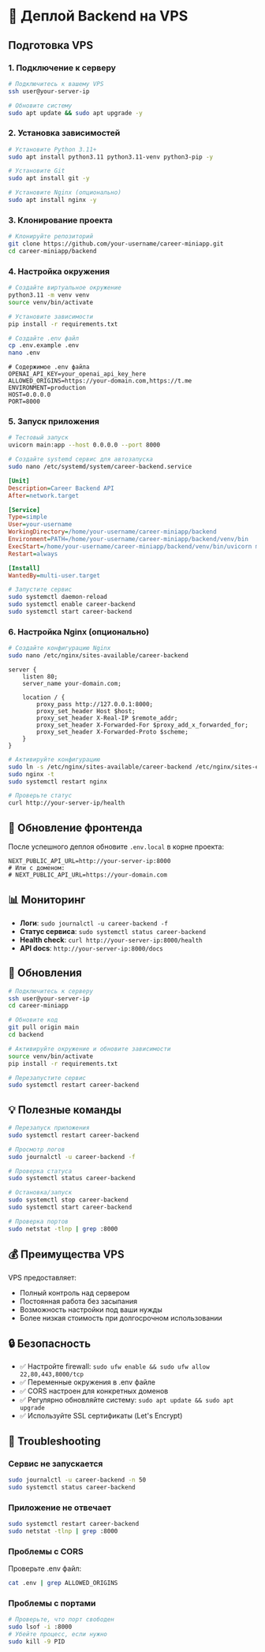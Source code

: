 # 🚀 Деплой Backend на VPS

## Подготовка VPS

### 1. Подключение к серверу

```bash
# Подключитесь к вашему VPS
ssh user@your-server-ip

# Обновите систему
sudo apt update && sudo apt upgrade -y
```

### 2. Установка зависимостей

```bash
# Установите Python 3.11+
sudo apt install python3.11 python3.11-venv python3-pip -y

# Установите Git
sudo apt install git -y

# Установите Nginx (опционально)
sudo apt install nginx -y
```

### 3. Клонирование проекта

```bash
# Клонируйте репозиторий
git clone https://github.com/your-username/career-miniapp.git
cd career-miniapp/backend
```

### 4. Настройка окружения

```bash
# Создайте виртуальное окружение
python3.11 -m venv venv
source venv/bin/activate

# Установите зависимости
pip install -r requirements.txt

# Создайте .env файл
cp .env.example .env
nano .env
```

```env
# Содержимое .env файла
OPENAI_API_KEY=your_openai_api_key_here
ALLOWED_ORIGINS=https://your-domain.com,https://t.me
ENVIRONMENT=production
HOST=0.0.0.0
PORT=8000
```

### 5. Запуск приложения

```bash
# Тестовый запуск
uvicorn main:app --host 0.0.0.0 --port 8000

# Создайте systemd сервис для автозапуска
sudo nano /etc/systemd/system/career-backend.service
```

```ini
[Unit]
Description=Career Backend API
After=network.target

[Service]
Type=simple
User=your-username
WorkingDirectory=/home/your-username/career-miniapp/backend
Environment=PATH=/home/your-username/career-miniapp/backend/venv/bin
ExecStart=/home/your-username/career-miniapp/backend/venv/bin/uvicorn main:app --host 0.0.0.0 --port 8000
Restart=always

[Install]
WantedBy=multi-user.target
```

```bash
# Запустите сервис
sudo systemctl daemon-reload
sudo systemctl enable career-backend
sudo systemctl start career-backend
```

### 6. Настройка Nginx (опционально)

```bash
# Создайте конфигурацию Nginx
sudo nano /etc/nginx/sites-available/career-backend
```

```nginx
server {
    listen 80;
    server_name your-domain.com;
    
    location / {
        proxy_pass http://127.0.0.1:8000;
        proxy_set_header Host $host;
        proxy_set_header X-Real-IP $remote_addr;
        proxy_set_header X-Forwarded-For $proxy_add_x_forwarded_for;
        proxy_set_header X-Forwarded-Proto $scheme;
    }
}
```

```bash
# Активируйте конфигурацию
sudo ln -s /etc/nginx/sites-available/career-backend /etc/nginx/sites-enabled/
sudo nginx -t
sudo systemctl restart nginx

# Проверьте статус
curl http://your-server-ip/health
```

## 🔧 Обновление фронтенда

После успешного деплоя обновите `.env.local` в корне проекта:

```env
NEXT_PUBLIC_API_URL=http://your-server-ip:8000
# Или с доменом:
# NEXT_PUBLIC_API_URL=https://your-domain.com
```

## 📊 Мониторинг

- **Логи**: `sudo journalctl -u career-backend -f`
- **Статус сервиса**: `sudo systemctl status career-backend`
- **Health check**: `curl http://your-server-ip:8000/health`
- **API docs**: `http://your-server-ip:8000/docs`

## 🔄 Обновления

```bash
# Подключитесь к серверу
ssh user@your-server-ip
cd career-miniapp

# Обновите код
git pull origin main
cd backend

# Активируйте окружение и обновите зависимости
source venv/bin/activate
pip install -r requirements.txt

# Перезапустите сервис
sudo systemctl restart career-backend
```

## 💡 Полезные команды

```bash
# Перезапуск приложения
sudo systemctl restart career-backend

# Просмотр логов
sudo journalctl -u career-backend -f

# Проверка статуса
sudo systemctl status career-backend

# Остановка/запуск
sudo systemctl stop career-backend
sudo systemctl start career-backend

# Проверка портов
sudo netstat -tlnp | grep :8000
```

## 💰 Преимущества VPS

VPS предоставляет:
- Полный контроль над сервером
- Постоянная работа без засыпания
- Возможность настройки под ваши нужды
- Более низкая стоимость при долгосрочном использовании

## 🔒 Безопасность

- ✅ Настройте firewall: `sudo ufw enable && sudo ufw allow 22,80,443,8000/tcp`
- ✅ Переменные окружения в .env файле
- ✅ CORS настроен для конкретных доменов
- ✅ Регулярно обновляйте систему: `sudo apt update && sudo apt upgrade`
- ✅ Используйте SSL сертификаты (Let's Encrypt)

## 🚨 Troubleshooting

### Сервис не запускается
```bash
sudo journalctl -u career-backend -n 50
sudo systemctl status career-backend
```

### Приложение не отвечает
```bash
sudo systemctl restart career-backend
sudo netstat -tlnp | grep :8000
```

### Проблемы с CORS
Проверьте .env файл:
```bash
cat .env | grep ALLOWED_ORIGINS
```

### Проблемы с портами
```bash
# Проверьте, что порт свободен
sudo lsof -i :8000
# Убейте процесс, если нужно
sudo kill -9 PID
```